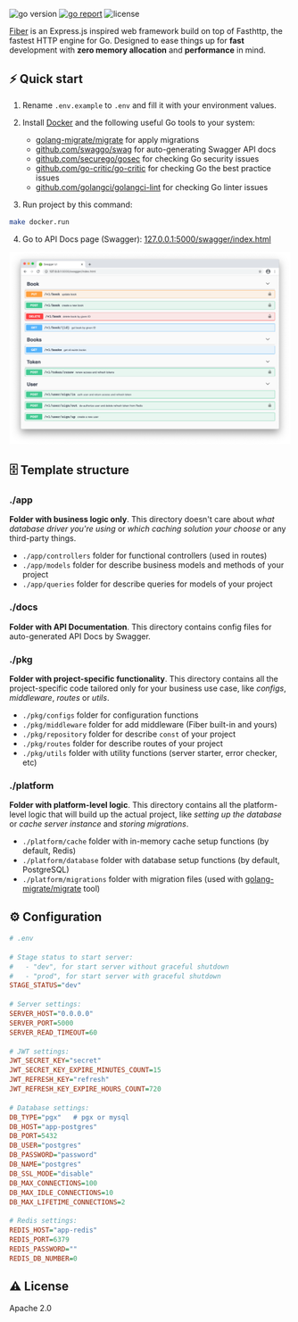 <img src="https://img.shields.io/badge/Go-1.19+-00ADD8?style=for-the-badge&logo=go" alt="go version" />&nbsp;<a href="https://goreportcard.com/report/github.com/prabhatpankaj/go-fiber-rest-api" target="_blank"><img src="https://img.shields.io/badge/Go_report-A+-success?style=for-the-badge&logo=none" alt="go report" /></a>&nbsp;<img src="https://img.shields.io/badge/license-Apache_2.0-red?style=for-the-badge&logo=none" alt="license" />

[Fiber](https://gofiber.io/) is an Express.js inspired web framework build on top of Fasthttp, the fastest HTTP engine for Go. Designed to ease things up for **fast** development with **zero memory allocation** and **performance** in mind.

## ⚡️ Quick start

1. Rename `.env.example` to `.env` and fill it with your environment values.
2. Install [Docker](https://www.docker.com/get-started) and the following useful Go tools to your system:

   - [golang-migrate/migrate](https://github.com/golang-migrate/migrate#cli-usage) for apply migrations
   - [github.com/swaggo/swag](https://github.com/swaggo/swag) for auto-generating Swagger API docs
   - [github.com/securego/gosec](https://github.com/securego/gosec) for checking Go security issues
   - [github.com/go-critic/go-critic](https://github.com/go-critic/go-critic) for checking Go the best practice issues
   - [github.com/golangci/golangci-lint](https://github.com/golangci/golangci-lint) for checking Go linter issues

3. Run project by this command:

```bash
make docker.run
```

4. Go to API Docs page (Swagger): [127.0.0.1:5000/swagger/index.html](http://127.0.0.1:5000/swagger/index.html)

![Screenshot](img/swagger.png)

## 🗄 Template structure

### ./app

**Folder with business logic only**. This directory doesn't care about _what database driver you're using_ or _which caching solution your choose_ or any third-party things.

- `./app/controllers` folder for functional controllers (used in routes)
- `./app/models` folder for describe business models and methods of your project
- `./app/queries` folder for describe queries for models of your project

### ./docs

**Folder with API Documentation**. This directory contains config files for auto-generated API Docs by Swagger.

### ./pkg

**Folder with project-specific functionality**. This directory contains all the project-specific code tailored only for your business use case, like _configs_, _middleware_, _routes_ or _utils_.

- `./pkg/configs` folder for configuration functions
- `./pkg/middleware` folder for add middleware (Fiber built-in and yours)
- `./pkg/repository` folder for describe `const` of your project
- `./pkg/routes` folder for describe routes of your project
- `./pkg/utils` folder with utility functions (server starter, error checker, etc)

### ./platform

**Folder with platform-level logic**. This directory contains all the platform-level logic that will build up the actual project, like _setting up the database_ or _cache server instance_ and _storing migrations_.

- `./platform/cache` folder with in-memory cache setup functions (by default, Redis)
- `./platform/database` folder with database setup functions (by default, PostgreSQL)
- `./platform/migrations` folder with migration files (used with [golang-migrate/migrate](https://github.com/golang-migrate/migrate) tool)

## ⚙️ Configuration

```ini
# .env

# Stage status to start server:
#   - "dev", for start server without graceful shutdown
#   - "prod", for start server with graceful shutdown
STAGE_STATUS="dev"

# Server settings:
SERVER_HOST="0.0.0.0"
SERVER_PORT=5000
SERVER_READ_TIMEOUT=60

# JWT settings:
JWT_SECRET_KEY="secret"
JWT_SECRET_KEY_EXPIRE_MINUTES_COUNT=15
JWT_REFRESH_KEY="refresh"
JWT_REFRESH_KEY_EXPIRE_HOURS_COUNT=720

# Database settings:
DB_TYPE="pgx"   # pgx or mysql
DB_HOST="app-postgres"
DB_PORT=5432
DB_USER="postgres"
DB_PASSWORD="password"
DB_NAME="postgres"
DB_SSL_MODE="disable"
DB_MAX_CONNECTIONS=100
DB_MAX_IDLE_CONNECTIONS=10
DB_MAX_LIFETIME_CONNECTIONS=2

# Redis settings:
REDIS_HOST="app-redis"
REDIS_PORT=6379
REDIS_PASSWORD=""
REDIS_DB_NUMBER=0
```

## ⚠️ License

Apache 2.0
